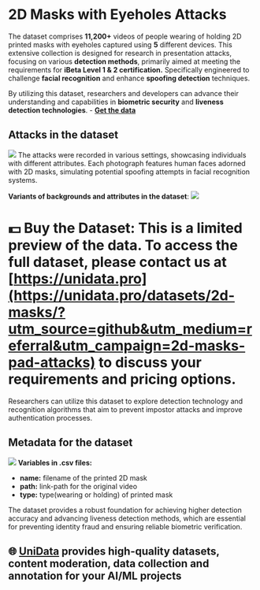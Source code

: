 # 2D Masks with Eyeholes Attacks
The dataset comprises **11,200+** videos of people wearing of holding 2D printed masks with eyeholes captured using **5** different devices. This extensive collection is designed for research in presentation attacks, focusing on various **detection methods**, primarily aimed at meeting the requirements for **iBeta Level 1 & 2 certification.** Specifically engineered to challenge **facial recognition** and enhance **spoofing detection** techniques.

By utilizing this dataset, researchers and developers can advance their understanding and capabilities in **biometric security** and **liveness detection technologies**. - **[Get the data](https://unidata.pro/datasets/2d-masks/?utm_source=github&utm_medium=referral&utm_campaign=2d-masks-pad-attacks)**
## Attacks in the dataset
![](https://www.googleapis.com/download/storage/v1/b/kaggle-user-content/o/inbox%2F22059654%2F589023f5a5202dd588e5d9df56747037%2FFrame%20166.png?generation=1731498279480466&alt=media)
The attacks were recorded in various settings, showcasing individuals with different attributes. Each photograph features human faces adorned with 2D masks, simulating potential spoofing attempts in facial recognition systems.

**Variants of backgrounds and attributes in the dataset**:
![](https://www.googleapis.com/download/storage/v1/b/kaggle-user-content/o/inbox%2F22059654%2Fbf3ed70a8a519ebb4bbdd8fc634bd4f3%2FFrame%20146%20(2).png?generation=1730208154622175&alt=media)
# 💵 Buy the Dataset: This is a limited preview of the data. To access the full dataset, please contact us at [https://unidata.pro](https://unidata.pro/datasets/2d-masks/?utm_source=github&utm_medium=referral&utm_campaign=2d-masks-pad-attacks) to discuss your requirements and pricing options.
Researchers can utilize this dataset to explore detection technology and recognition algorithms that aim to prevent impostor attacks and improve authentication processes.
## Metadata for the dataset
![](https://www.googleapis.com/download/storage/v1/b/kaggle-user-content/o/inbox%2F22059654%2F599c49641aa40b28eef7684a086fb98b%2FFrame%20161%20(4).png?generation=1731498379460267&alt=media)
**Variables in .csv files:**

-   **name:** filename of the printed 2D mask
-   **path:** link-path for the original video
-   **type:** type(wearing or holding) of printed mask

The dataset provides a robust foundation for achieving higher detection accuracy and advancing liveness detection methods, which are essential for preventing identity fraud and ensuring reliable biometric verification.

## 🌐 [UniData](https://unidata.pro/datasets/2d-masks/utm_source=github&utm_medium=referral&utm_campaign=2d-masks-pad-attacks) provides high-quality datasets, content moderation, data collection and annotation for your AI/ML projects 
